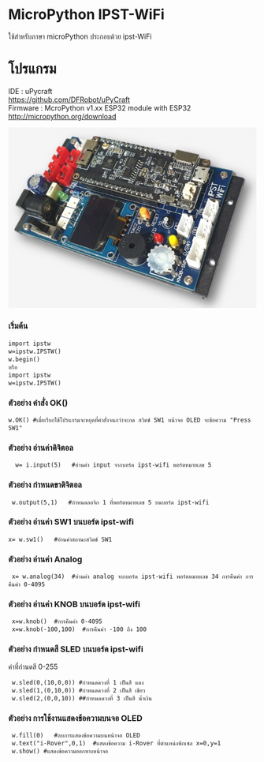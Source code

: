 # MicroPython IPST-WiFi
  ใช้สำหรับภาษา microPython ประกอบด้วย ipst-WiFi <br>
# โปรแกรม
   IDE : uPycraft <br>
      https://github.com/DFRobot/uPyCraft <br>
   Firmware : McroPython v1.xx ESP32 module with ESP32 <br>
      http://micropython.org/download <br>
      
  ![](images/ipstwifi.jpg)  
  ### เริ่มต้น
  ```blocks
  import ipstw  
  w=ipstw.IPSTW()
  w.begin() 
  หรือ
  import ipstw  
  w=ipstw.IPSTW()
  ```
### ตัวอย่าง คำสั่ง OK() 
 ```blocks
 w.OK() #เมื่อเรียกใช้โปรแกรมจะหยุดที่คำสั่งจนกว่าจะกด สวิตช์ SW1 หน้าจอ OLED จะข้อความ "Press SW1"
 ```
### ตัวอย่าง อ่านค่าดิจิตอล 
```blocks
  w= i.input(5)   #อ่านค่า input จากบอร์ด ipst-wifi พอร์ตหมายเลข 5 
 ```
 ### ตัวอย่าง กำหนดขาดิจิตอล 
 ```blocks
  w.output(5,1)   #กำหนดลอจิก 1 ที่พอร์ตหมายเลข 5 บนบอร์ด ipst-wifi 
  ```
### ตัวอย่าง อ่านค่า SW1 บนบอร์ด ipst-wifi
 ```blocks
 x= w.sw1()   #อ่านค่าสถานะสวิตช์ SW1 
  ```
### ตัวอย่าง อ่านค่า Analog 
 ```blocks
  x= w.analog(34)  #อ่านค่า analog จากบอร์ด ipst-wifi พอร์ตหมายเลข 34 การคืนค่า การคืนค่า 0-4095
  ```
### ตัวอย่าง อ่านค่า KNOB บนบอร์ด ipst-wifi
 ```blocks
  x=w.knob()  #การคืนค่า 0-4095 
  x=w.knob(-100,100)  #การคืนค่า -100 ถึง 100
 ```
 ### ตัวอย่าง กำหนดสี SLED บนบอร์ด ipst-wifi
 ค่าที่กำนดสี 0-255
 ```blocks
  w.sled(0,(10,0,0)) #กำหนดดวงที่ 1 เป็นสี แดง
  w.sled(1,(0,10,0)) #กำหนดดวงที่ 2 เป็นสี เขียว
  w.sled(2,(0,0,10)) ##กำหนดดวงที่ 3 เป็นสี น้ำเงิน
 ```
### ตัวอย่าง การใช้งานแสดงข้อความบนจอ OLED
 ```blocks
  w.fill(0)   #ลบการแสดงข้อความบนหน้าจอ OLED 
  w.text("i-Rover",0,1)  #แสดงข้อความ i-Rover ที่ตำแหน่งพิกเซล x=0,y=1 
  w.show() #แสดงข้อความออกทางหน้าจอ
   ```
